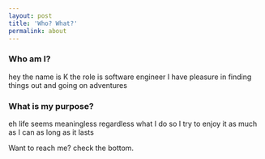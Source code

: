 ```yaml
---
layout: post
title: 'Who? What?'
permalink: about
---
```


### Who am I?

hey
the name is K
the role is software engineer
I have pleasure in finding things out
and going on adventures


### What is my purpose?

eh
life seems meaningless
regardless what I do
so
I try to enjoy it
as much as I can
as long as it lasts




Want to reach me? check the bottom.
